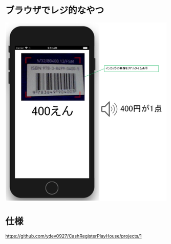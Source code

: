 # ブラウザでレジ的なやつ
<img src="https://github.com/ydev0927/CashRegisterPlayHouse/raw/master/regi.png" />
  
# 仕様
https://github.com/ydev0927/CashRegisterPlayHouse/projects/1

